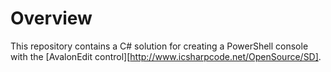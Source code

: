 # Overview
This repository contains a C# solution for creating a PowerShell console with the [AvalonEdit control][http://www.icsharpcode.net/OpenSource/SD].